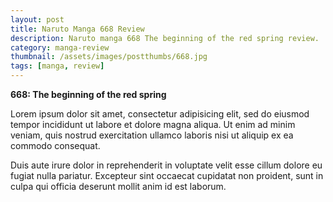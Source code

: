 ```yaml
---
layout: post
title: Naruto Manga 668 Review
description: Naruto manga 668 The beginning of the red spring review.
category: manga-review
thumbnail: /assets/images/postthumbs/668.jpg
tags: [manga, review]
---
```


**668: The beginning of the red spring**

Lorem ipsum dolor sit amet, consectetur adipisicing elit, sed do eiusmod tempor incididunt ut labore et dolore magna aliqua. Ut enim ad minim veniam, quis nostrud exercitation ullamco laboris nisi ut aliquip ex ea commodo consequat.

Duis aute irure dolor in reprehenderit in voluptate velit esse cillum dolore eu fugiat nulla pariatur. Excepteur sint occaecat cupidatat non proident, sunt in culpa qui officia deserunt mollit anim id est laborum.

<!--more-->
